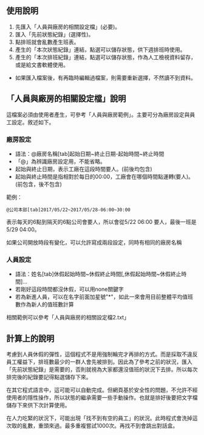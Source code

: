 ## 使用說明

1. 先匯入「人員與廠房的相關設定檔」(必要)。
2. 匯入「先前狀態紀錄」(選擇性)。
3. 點排班就會亂數產生班表。
4. 產生的「本次狀態紀錄」連結，點選可以儲存狀態，供下週排班時使用。
5. 產生的「本次排班紀錄」連結，點選可以儲存狀態，作為人工檢視資料留存，或是給文書軟體使用。

* 如果匯入檔案後，有再臨時編輯過檔案，則需要重新選擇，不然讀不到資料。

## 「人員與廠房的相關設定檔」說明

這檔案必須由使用者產生，可參考「人員與廠房範例」。主要可分為廠房設定與員工設定。敘述如下。

### 廠房設定

* 語法：@廠房名稱\[tab\]起始日期~終止日期-起始時間~終止時間
* 「@」為辨識廠房設定用，不能省略。
* 起始與終止日期，表示工廠在這段時間要人。(前後均包含)
* 起始與終止時間是指相對於每日的00:00，工廠會在哪個時間點運轉(要人)。(前包含，後不包含)

範例：

	@公司本部[tab]2017/05/22~2017/05/28-06:00~30:00

表示每天的6點到隔天的6點公司會要人，所以會從5/22 06:00 要人，最後一班是 5/29 04:00。

如果公司開放時段有變化，可以允許寫成兩段設定，同時有相同的廠房名稱

### 人員設定

* 語法：姓名\[tab\]休假起始時間~休假終止時間\[,休假起始時間~休假終止時間\]...
* 若剛好這段時間都沒休假，可以用none關鍵字
* 若為新進人員，可以在名字前面加星號"*"，如此一來會用目前整體平均值班數作為新人的值班數計算

相關範例可以參考「人員與廠房的相關設定檔2.txt」

## 計算上的說明

考慮到人員休假的彈性，這個程式不是用強制輪完才再排的方式。而是採取不違反員工權益下，排班數最少的一群人會先被排到。因此為了參考之前的狀況，匯入「先前狀態紀錄」是需要的，否則就視為大家都還沒值班的狀況下去排。所以每次排完後的紀錄要記得點選儲存下來。

在其它程式語言中，這可能可以自動完成。但網頁基於安全性的問題，不允許不經使用者的隱性操作，所以狀態的繼承需要一些手動操作。也就是排好後要把文字檔儲存下來供下次計算使用。

在人力吃緊的狀況下，可能出現「找不到有空的員工」的狀況。此時程式會洗掉這次取的亂數，重頭來過。最多重複嘗試1000次。再找不到會跳出對話盒。
